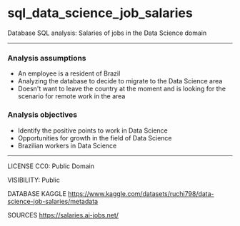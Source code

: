 # sql_data_science_job_salaries
Database SQL analysis: Salaries of jobs in the Data Science domain

---

### Analysis assumptions

- An employee is a resident of Brazil
- Analyzing the database to decide to migrate to the Data Science area
- Doesn't want to leave the country at the moment and is looking for the scenario for remote work in the area

### Analysis objectives

- Identify the positive points to work in Data Science
- Opportunities for growth in the field of Data Science
- Brazilian workers in Data Science

---


LICENSE
CC0: Public Domain

VISIBILITY: Public

DATABASE KAGGLE
https://www.kaggle.com/datasets/ruchi798/data-science-job-salaries/metadata

SOURCES
https://salaries.ai-jobs.net/
